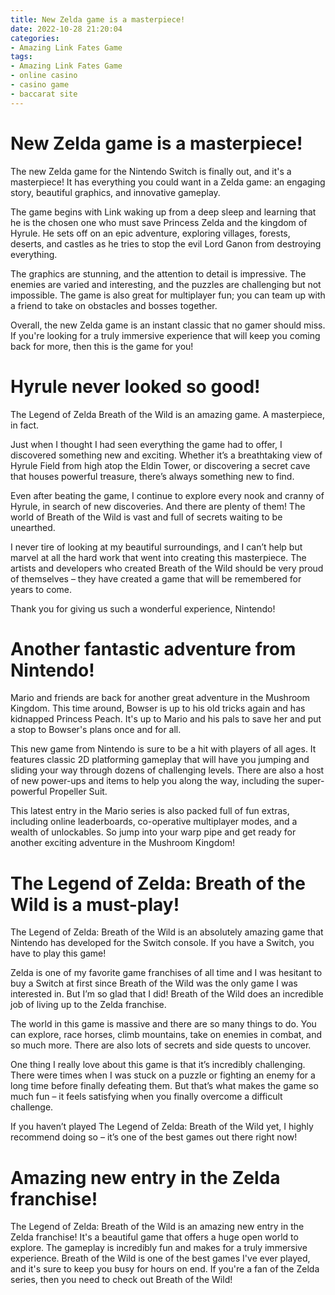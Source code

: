 ```yaml
---
title: New Zelda game is a masterpiece!
date: 2022-10-28 21:20:04
categories:
- Amazing Link Fates Game
tags:
- Amazing Link Fates Game
- online casino
- casino game
- baccarat site
---
```



#  New Zelda game is a masterpiece!

The new Zelda game for the Nintendo Switch is finally out, and it's a masterpiece! It has everything you could want in a Zelda game: an engaging story, beautiful graphics, and innovative gameplay.

The game begins with Link waking up from a deep sleep and learning that he is the chosen one who must save Princess Zelda and the kingdom of Hyrule. He sets off on an epic adventure, exploring villages, forests, deserts, and castles as he tries to stop the evil Lord Ganon from destroying everything.

The graphics are stunning, and the attention to detail is impressive. The enemies are varied and interesting, and the puzzles are challenging but not impossible. The game is also great for multiplayer fun; you can team up with a friend to take on obstacles and bosses together.

Overall, the new Zelda game is an instant classic that no gamer should miss. If you're looking for a truly immersive experience that will keep you coming back for more, then this is the game for you!

#  Hyrule never looked so good!

The Legend of Zelda Breath of the Wild is an amazing game. A masterpiece, in fact.

Just when I thought I had seen everything the game had to offer, I discovered something new and exciting. Whether it’s a breathtaking view of Hyrule Field from high atop the Eldin Tower, or discovering a secret cave that houses powerful treasure, there’s always something new to find.

Even after beating the game, I continue to explore every nook and cranny of Hyrule, in search of new discoveries. And there are plenty of them! The world of Breath of the Wild is vast and full of secrets waiting to be unearthed.

I never tire of looking at my beautiful surroundings, and I can’t help but marvel at all the hard work that went into creating this masterpiece. The artists and developers who created Breath of the Wild should be very proud of themselves – they have created a game that will be remembered for years to come.

Thank you for giving us such a wonderful experience, Nintendo!

#  Another fantastic adventure from Nintendo!

Mario and friends are back for another great adventure in the Mushroom Kingdom. This time around, Bowser is up to his old tricks again and has kidnapped Princess Peach. It's up to Mario and his pals to save her and put a stop to Bowser's plans once and for all.

This new game from Nintendo is sure to be a hit with players of all ages. It features classic 2D platforming gameplay that will have you jumping and sliding your way through dozens of challenging levels. There are also a host of new power-ups and items to help you along the way, including the super-powerful Propeller Suit.

This latest entry in the Mario series is also packed full of fun extras, including online leaderboards, co-operative multiplayer modes, and a wealth of unlockables. So jump into your warp pipe and get ready for another exciting adventure in the Mushroom Kingdom!

#  The Legend of Zelda: Breath of the Wild is a must-play!

The Legend of Zelda: Breath of the Wild is an absolutely amazing game that Nintendo has developed for the Switch console. If you have a Switch, you have to play this game!

Zelda is one of my favorite game franchises of all time and I was hesitant to buy a Switch at first since Breath of the Wild was the only game I was interested in. But I’m so glad that I did! Breath of the Wild does an incredible job of living up to the Zelda franchise.

The world in this game is massive and there are so many things to do. You can explore, race horses, climb mountains, take on enemies in combat, and so much more. There are also lots of secrets and side quests to uncover.

One thing I really love about this game is that it’s incredibly challenging. There were times when I was stuck on a puzzle or fighting an enemy for a long time before finally defeating them. But that’s what makes the game so much fun – it feels satisfying when you finally overcome a difficult challenge.

If you haven’t played The Legend of Zelda: Breath of the Wild yet, I highly recommend doing so – it’s one of the best games out there right now!

#  Amazing new entry in the Zelda franchise!

The Legend of Zelda: Breath of the Wild is an amazing new entry in the Zelda franchise! It's a beautiful game that offers a huge open world to explore. The gameplay is incredibly fun and makes for a truly immersive experience. Breath of the Wild is one of the best games I've ever played, and it's sure to keep you busy for hours on end. If you're a fan of the Zelda series, then you need to check out Breath of the Wild!